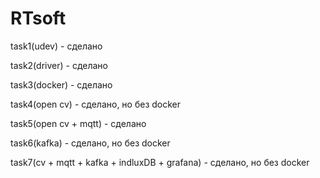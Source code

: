 # RTsoft

task1(udev) - сделано

task2(driver) - сделано

task3(docker) - сделано

task4(open cv) - сделано, но без docker

task5(open cv + mqtt) - сделано

task6(kafka) - сделано, но без docker

task7(cv + mqtt + kafka + indluxDB + grafana) - сделано, но без docker 
